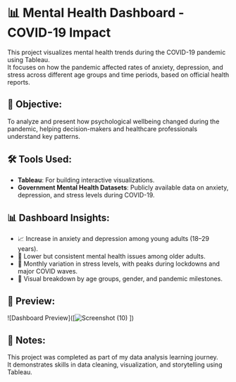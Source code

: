 # 📊 Mental Health Dashboard - COVID-19 Impact

This project visualizes mental health trends during the COVID-19 pandemic using Tableau.  
It focuses on how the pandemic affected rates of anxiety, depression, and stress across different age groups and time periods, based on official health reports.

## 🎯 Objective:
To analyze and present how psychological wellbeing changed during the pandemic, helping decision-makers and healthcare professionals understand key patterns.

## 🛠 Tools Used:
- **Tableau**: For building interactive visualizations.
- **Government Mental Health Datasets**: Publicly available data on anxiety, depression, and stress levels during COVID-19.

## 📊 Dashboard Insights:
- 📈 Increase in anxiety and depression among young adults (18–29 years).
- 🧓 Lower but consistent mental health issues among older adults.
- 📅 Monthly variation in stress levels, with peaks during lockdowns and major COVID waves.
- 🧠 Visual breakdown by age groups, gender, and pandemic milestones.



## 📸 Preview:
![Dashboard Preview]([![Screenshot (10)](https://github.com/user-attachments/assets/7933d21f-b7a8-4a4a-a1f6-9320f8254035)
])

## 📌 Notes:
This project was completed as part of my data analysis learning journey.  
It demonstrates skills in data cleaning, visualization, and storytelling using Tableau.


